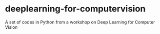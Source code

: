 # deeplearning-for-computervision
A set of codes in Python from a workshop on Deep Learning for Computer Vision
